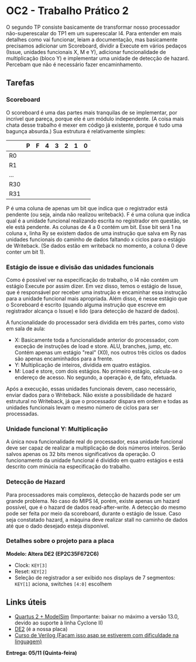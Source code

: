 OC2 - Trabalho Prático 2
========================

O segundo TP consiste basicamente de transformar nosso processador não-superescalar do TP1 em um superescalar I4. Para entender em mais detalhes como vai funcionar, leiam a documentação, mas basicamente precisamos adicionar um Scoreboard, dividir a Execute em vários pedaços (Issue, unidades funcionais X, M e Y), adicionar funcionalidade de multiplicação (bloco Y) e implementar uma unidade de detecção de hazard. Percebam que não é necessário fazer encaminhamento.

Tarefas
-------

### Scoreboard ###

O scoreboard é uma das partes mais tranquilas de se implementar, por incrível que pareça, porque ele é um módulo independente. (A coisa mais chata desse trabalho é mexer em código já existente, porque é tudo uma bagunça absurda.) Sua estrutura é relativamente simples:

|     | P | F | 4 | 3 | 2 | 1 | 0 |
|-----|---|---|---|---|---|---|---|
| R0  |   |   |   |   |   |   |   |
| R1  |   |   |   |   |   |   |   |
| ... |   |   |   |   |   |   |   |
| R30 |   |   |   |   |   |   |   |
| R31 |   |   |   |   |   |   |   |

P é uma coluna de apenas um bit que indica que o registrador está pendente (ou seja, ainda não realizou writeback). F é uma coluna que indica qual é a unidade funcional realizando escrita no registrador em questão, se ele está pendente. As colunas de 4 a 0 contém um bit. Esse bit será 1 na coluna x, linha Ry se existem dados de uma instrução que salva em Ry nas unidades funcionais do caminho de dados faltando x ciclos para o estágio de Writeback. (Se dados estão em writeback no momento, a coluna 0 deve conter um bit 1).

### Estágio de issue e divisão das unidades funcionais ###

Como é possível ver na especificação do trabalho, o I4 não contém um estágio Execute por assim dizer. Em vez disso, temos o estágio de Issue, que é responsável por receber uma instrução e encaminhar essa instrução para a unidade funcional mais apropriada. Além disso, é nesse estágio que o Scoreboard é escrito (quando alguma instrução que escreve em registrador alcança o Issue) e lido (para detecção de hazard de dados).

A funcionalidade do processador será dividida em três partes, como visto em sala de aula:

- X: Basicamente toda a funcionalidade anterior do processador, com exceção de instruções de load e store. ALU, branches, jump, etc. Contém apenas um estágio "real" (X0), nos outros três ciclos os dados são apenas encaminhados para a frente.
- Y: Multiplicação de inteiros, dividida em quatro estágios.
- M: Load e store, com dois estágios. No primeiro estágio, calcula-se o endereço de acesso. No segundo, a operação é, de fato, efetuada.

Após a execução, essas unidades funcionais devem, caso necessário, enviar dados para o Writeback. Não existe a possibilidade de hazard estrutural no Writeback, já que o processador dispara em ordem e todas as unidades funcionais levam o mesmo número de ciclos para ser processadas.

### Unidade funcional Y: Multiplicação ###

A única nova funcionalidade real do processador, essa unidade funcional deve ser capaz de realizar a multiplicação de dois números inteiros. Serão salvos apenas os 32 bits menos significativos da operação. O funcionamento da unidade funcional é dividido em quatro estágios e está descrito com minúcia na especificação do trabalho.

### Detecção de Hazard ###

Para processadores mais complexos, detecção de hazards pode ser um grande problema. No caso do MIPS I4, porém, existe apenas um hazard possível, que é o hazard de dados read-after-write. A detecção do mesmo pode ser feita por meio da scoreboard, durante o estágio de Issue. Caso seja constatado hazard, a máquina deve realizar stall no caminho de dados até que o dado desejado esteja disponível.

### Detalhes sobre o projeto para a placa ###

**Modelo: Altera DE2 (EP2C35F672C6)**

- Clock: `KEY[3]`
- Reset: `KEY[2]`
- Seleção de registrador a ser exibido nos displays de 7 segmentos: `KEY[1]` aciona, switches `[4:0]` escolhem

Links úteis
-----------

- [Quartus 2 + ModelSim](http://dl.altera.com) (Importante: baixar no máximo a versão 13.0, devido ao suporte à linha Cyclone II) 
- [DE2](http://wl.altera.com/education/univ/materials/boards/de2/unv-de2-board.html) (é a nossa placa)
- [Curso de Verilog \(Façam isso asap se estiverem com dificuldade na linguagem\)](http://wl.altera.com/education/training/courses/OHDL1120)

**Entrega: 05/11 (Quinta-feira)**
